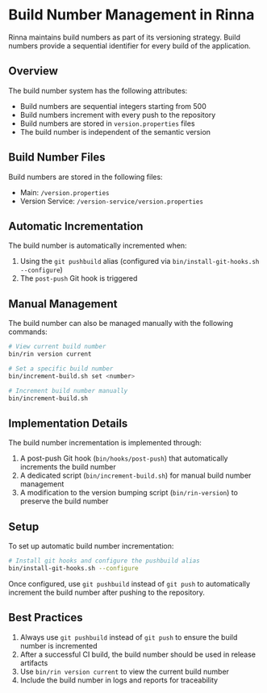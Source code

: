 # Build Number Management in Rinna

Rinna maintains build numbers as part of its versioning strategy. Build numbers provide a sequential identifier for every build of the application.

## Overview

The build number system has the following attributes:

- Build numbers are sequential integers starting from 500
- Build numbers increment with every push to the repository
- Build numbers are stored in `version.properties` files
- The build number is independent of the semantic version

## Build Number Files

Build numbers are stored in the following files:

- Main: `/version.properties`
- Version Service: `/version-service/version.properties`

## Automatic Incrementation

The build number is automatically incremented when:

1. Using the `git pushbuild` alias (configured via `bin/install-git-hooks.sh --configure`)
2. The `post-push` Git hook is triggered

## Manual Management

The build number can also be managed manually with the following commands:

```bash
# View current build number
bin/rin version current

# Set a specific build number
bin/increment-build.sh set <number>

# Increment build number manually
bin/increment-build.sh
```

## Implementation Details

The build number incrementation is implemented through:

1. A post-push Git hook (`bin/hooks/post-push`) that automatically increments the build number
2. A dedicated script (`bin/increment-build.sh`) for manual build number management
3. A modification to the version bumping script (`bin/rin-version`) to preserve the build number

## Setup

To set up automatic build number incrementation:

```bash
# Install git hooks and configure the pushbuild alias
bin/install-git-hooks.sh --configure
```

Once configured, use `git pushbuild` instead of `git push` to automatically increment the build number after pushing to the repository.

## Best Practices

1. Always use `git pushbuild` instead of `git push` to ensure the build number is incremented
2. After a successful CI build, the build number should be used in release artifacts
3. Use `bin/rin version current` to view the current build number
4. Include the build number in logs and reports for traceability